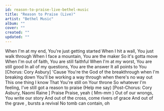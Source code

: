 ```yaml
---
id: reason-to-praise-live-bethel-music
title: "Reason to Praise (Live)"
artist: "Bethel Music"
album: ""
cover: ""
created: ""
updated: ""
---
```


When I'm at my end, You're just getting started
When I hit a wall, You just walk through
When I face a mountain, You are the maker
So it's gotta move
When I'm out of faith, You are still faithful
When I'm at my worst, You are still good
In all of my questions, You are the answer
It all points to You
[Chorus: Cory Asbury]
'Cause You're the God of the breakthrough when I'm breaking down
You'll be working a way through when there's no way out
This one thing I know
That You're still on Your throne
So whatever I'm feeling, I've still got a reason to praise (Help me say)
[Post-Chorus: Cory Asbury, 
Naomi Raine
]
Praise
Praise, yeah (
Mm-mm
)
Out of our wrongs, You write our story
And out of the cross, 
come rivers of grace
And out of the grave
, bursts a revival
No tomb can contain, oh